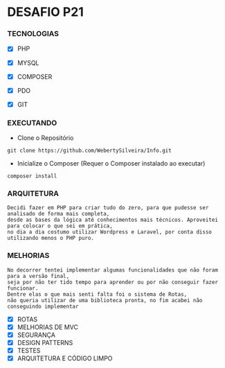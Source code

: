 # DESAFIO P21

### TECNOLOGIAS

- [X] PHP
- [X] MYSQL
- [X] COMPOSER
- [X] PDO
- [X] GIT


### EXECUTANDO

* Clone o Repositório
```
git clone https://github.com/WebertySilveira/Info.git
```
* Inicialize o Composer (Requer o Composer instalado ao executar)
```
composer install
```


### ARQUITETURA

```
Decidi fazer em PHP para criar tudo do zero, para que pudesse ser analisado de forma mais completa, 
desde as bases da lógica até conhecimentos mais técnicos. Aproveitei para colocar o que sei em prática, 
no dia a dia costumo utilizar Wordpress e Laravel, por conta disso utilizando menos o PHP puro.
```

### MELHORIAS

```
No decorrer tentei implementar algumas funcionalidades que não foram para a versão final,
seja por não ter tido tempo para aprender ou por não conseguir fazer funcionar.
Dentre elas o que mais senti falta foi o sistema de Rotas,
não queria utilizar de uma biblioteca pronta, no fim acabei não conseguindo implementar
```
- [X] ROTAS
- [X] MELHORIAS DE MVC  
- [X] SEGURANÇA
- [X] DESIGN PATTERNS 
- [X] TESTES
- [X] ARQUITETURA E CÓDIGO LIMPO
